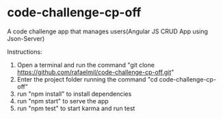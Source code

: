 # code-challenge-cp-off

A code challenge app that manages users(Angular JS CRUD App using Json-Server)

Instructions:
1. Open a terminal and run the command "git clone https://github.com/rafaelmil/code-challenge-cp-off.git"
2. Enter the project folder running the command "cd code-challenge-cp-off"
3. run "npm install" to install dependencies
4. run "npm start" to serve the app
5. run "npm test" to start karma and run test
